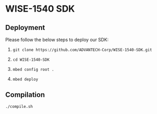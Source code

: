 # WISE-1540 SDK

## Deployment

Please follow the below steps to deploy our SDK:

1. `git clone https://github.com/ADVANTECH-Corp/WISE-1540-SDK.git`

1. `cd WISE-1540-SDK`

1. `mbed config root .`

1. `mbed deploy`

## Compilation

`./compile.sh`

